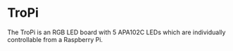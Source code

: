 <!--
---
name: TroPi
class: board
type: LED
formfactor: PHAT
manufacturer: PiBorg
description: A five LED add on board.
url: https://www.piborg.org/tropi
github: https://www.github.com/piborg/tropi
buy: https://www.piborg.org/tropi
image: 'piborg-tropi.png'
pincount: 40
eeprom: no
power:
  '2':
ground:
  '6':
  '20':
  '25':
  '30':
pin:
  '16':
    name: Clock
    mode: output
    active: low
  '18':
    name: Data
    mode: output
    active: low
-->
# TroPi

The TroPi is an RGB LED board with 5 APA102C LEDs which are individually controllable from a Raspberry Pi.
